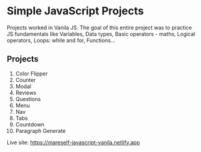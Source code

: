 # Simple JavaScript Projects
 Projects worked in Vanila JS.
 The goal of this entire project was to practice JS fundamentals like Variables, Data types, Basic operators - maths, Logical operators, Loops: while and for, Functions...
 
## Projects
  
1) Color Flipper
2) Counter
3) Modal
4) Reviews
5) Questions
6) Menu
7) Nav
8) Tabs
9) Countdown
10) Paragraph Generate

Live site: https://mareself-javascript-vanila.netlify.app

